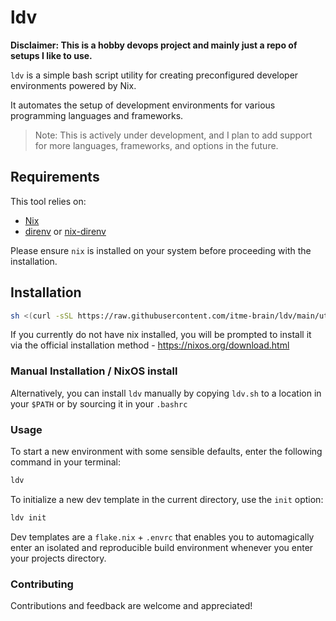 # ldv
**Disclaimer: This is a hobby devops project and mainly just a repo of setups I like to use.**

`ldv` is a simple bash script utility for creating preconfigured developer environments powered by Nix. 

It automates the setup of development environments for various programming languages and frameworks.

> Note: This is actively under development, and I plan to add support for more languages, frameworks, and options in the future.

## Requirements

This tool relies on:

- [Nix](https://nixos.org/download.html)
- [direnv](https://direnv.net/docs/installation.html) or [nix-direnv](https://github.com/nix-community/nix-direnv)

Please ensure `nix` is installed on your system before proceeding with the installation.

## Installation

```bash
sh <(curl -sSL https://raw.githubusercontent.com/itme-brain/ldv/main/utils/install)
```

If you currently do not have nix installed, you will be prompted to install it
via the official installation method - https://nixos.org/download.html

### Manual Installation / NixOS install

Alternatively, you can install `ldv` manually by copying `ldv.sh` to a location in your `$PATH` or by sourcing it in your `.bashrc`

### Usage

To start a new environment with some sensible defaults, enter the following command in your terminal:

```bash
ldv
````

To initialize a new dev template in the current directory, use the `init` option:

```bash
ldv init
````
Dev templates are a `flake.nix` + `.envrc` that enables you to automagically enter an isolated and reproducible build environment whenever you enter your projects directory.

### Contributing

Contributions and feedback are welcome and appreciated!
